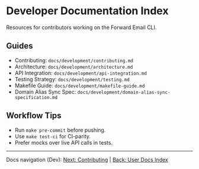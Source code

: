 # Developer Documentation Index

Resources for contributors working on the Forward Email CLI.

## Guides
- Contributing: `docs/development/contributing.md`
- Architecture: `docs/development/architecture.md`
- API Integration: `docs/development/api-integration.md`
- Testing Strategy: `docs/development/testing.md`
- Makefile Guide: `docs/development/makefile-guide.md`
- Domain Alias Sync Spec: `docs/development/domain-alias-sync-specification.md`

## Workflow Tips
- Run `make pre-commit` before pushing.
- Use `make test-ci` for CI-parity.
- Prefer mocks over live API calls in tests.

---

Docs navigation (Dev): [Next: Contributing](contributing.md) | [Back: User Docs Index](../README.md)
